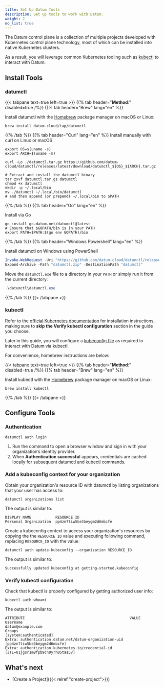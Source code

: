```yaml
---
title: Set Up Datum Tools
description: Set up tools to work with Datum.
weight: 2
no_list: true
---
```


The Datum control plane is a collection of multiple projects developed with
Kubernetes control plane technology, most of which can be installed into native
Kubernetes clusters.

As a result, you will leverage common Kubernetes tooling such as [kubectl][kubectl]
to interact with Datum.

## Install Tools

### datumctl

{{< tabpane text=true left=true >}}
  {{% tab header="**Method**:" disabled=true /%}}
  {{% tab header="Brew" lang="en" %}}

Install datumctl with the [Homebrew](https://brew.sh/) package manager on macOS or Linux:

  ```shell
  brew install datum-cloud/tap/datumctl
  ```

  {{% /tab %}}
  {{% tab header="Curl" lang="en" %}}
Install manually with curl on Linux or macOS

```shell
export OS=$(uname -s)
export ARCH=$(uname -m)

curl -Lo ./datumctl.tar.gz https://github.com/datum-cloud/datumctl/releases/latest/download/datumctl_${OS}_${ARCH}.tar.gz

# Extract and install the datumctl binary
tar zxvf datumctl.tar.gz datumctl
chmod +x datumctl
mkdir -p ~/.local/bin
mv ./datumctl ~/.local/bin/datumctl
# and then append (or prepend) ~/.local/bin to $PATH
```

  {{% /tab %}}
  {{% tab header="Go" lang="en" %}}

Install via Go

```shell
go install go.datum.net/datumctl@latest
# Ensure that $GOPATH/bin is in your PATH
export PATH=$PATH:$(go env GOPATH)/bin
  ```

  {{% /tab %}}
  {{% tab header="Windows Powershell" lang="en" %}}

Install datumctl on Windows using PowerShell

  ```powershell
  Invoke-WebRequest -Uri "https://github.com/datum-cloud/datumctl/releases/latest/download/datumctl_Windows_x86_64.zip"  -OutFile "datumctl.zip"
  Expand-Archive -Path "datumctl.zip" -DestinationPath "datumctl"
  ```

  Move the `datumctl.exe` file to a directory in your `PATH` or simply run it from the current directory:

  ```powershell
  .\datumctl\datumctl.exe
  ```

  {{% /tab %}}
{{< /tabpane >}}

### kubectl

Refer to the [official Kubernetes documentation][kubectl-task] for installation
instructions, making sure to **skip the Verify kubectl configuration** section in
the guide you choose.

Later in this guide, you will configure a [kubeconfig file](https://kubernetes.io/docs/concepts/configuration/organize-cluster-access-kubeconfig/)
as required to interact with Datum via kubectl.

[kubectl]: https://kubernetes.io/docs/reference/kubectl/kubectl/
[kubectl-task]: https://kubernetes.io/docs/tasks/tools/#kubectl

For convenience, homebrew instructions are below:

{{< tabpane text=true left=true >}}
  {{% tab header="**Method**:" disabled=true /%}}
  {{% tab header="Brew" lang="en" %}}

Install kubectl with the [Homebrew](https://brew.sh/) package manager on macOS or Linux:

  ```shell
  brew install kubectl
  ```

  {{% /tab %}}
{{< /tabpane >}}

## Configure Tools

### Authentication

```shell
datumctl auth login
```

1. Run the command to open a browser window and sign in with your organization’s identity provider.
2. When **Authentication successful** appears, credentials are cached locally for subsequent datumctl and kubectl commands.

### Add a kubeconfig context for your organization

Obtain your organization's resource ID with datumctl by listing organizations
that your user has access to:

```shell
datumctl organizations list
```

The output is similar to:

```shell
DISPLAY NAME           RESOURCE ID
Personal Organization  pp4zn7tiw5be3beygm2d6mbcfe
```

Create a kubeconfig context to access your organization's resources by copying
the the `RESOURCE ID` value and executing following command, replacing
`RESOURCE_ID` with the value:

```shell
datumctl auth update-kubeconfig --organization RESOURCE_ID
```

The output is similar to:

```shell
Successfully updated kubeconfig at getting-started.kubeconfig
```

### Verify kubectl configuration

Check that kubectl is properly configured by getting authorized user info:

```shell
kubectl auth whoami
```

The output is similar to:

```shell
ATTRIBUTE                                                VALUE
Username                                                 datum@example.com
Groups                                                   [system:authenticated]
Extra: authentication.datum.net/datum-organization-uid   [pp4zn7tiw5be3beygm2d6mbcfe]
Extra: authentication.kubernetes.io/credential-id        [JTI=01jgsr1m8fpb9cn0yrh05taa5v]
```

## What's next

- [Create a Project]({{< relref "create-project">}})

